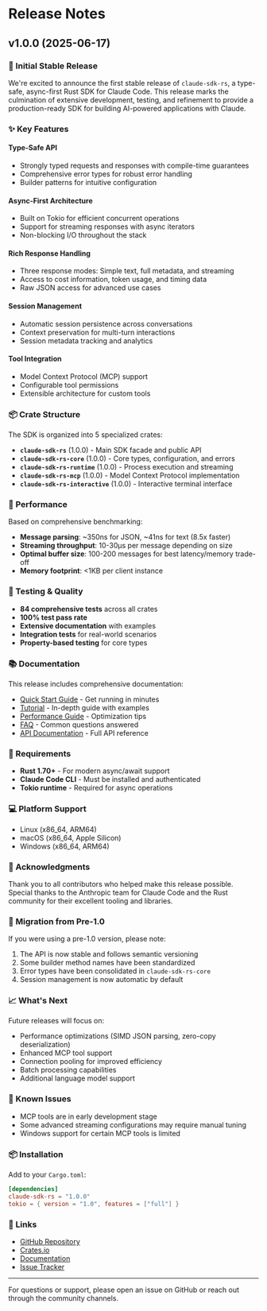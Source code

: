 # Release Notes

## v1.0.0 (2025-06-17)

### 🎉 Initial Stable Release

We're excited to announce the first stable release of `claude-sdk-rs`, a type-safe, async-first Rust SDK for Claude Code. This release marks the culmination of extensive development, testing, and refinement to provide a production-ready SDK for building AI-powered applications with Claude.

### ✨ Key Features

#### Type-Safe API
- Strongly typed requests and responses with compile-time guarantees
- Comprehensive error types for robust error handling
- Builder patterns for intuitive configuration

#### Async-First Architecture
- Built on Tokio for efficient concurrent operations
- Support for streaming responses with async iterators
- Non-blocking I/O throughout the stack

#### Rich Response Handling
- Three response modes: Simple text, full metadata, and streaming
- Access to cost information, token usage, and timing data
- Raw JSON access for advanced use cases

#### Session Management
- Automatic session persistence across conversations
- Context preservation for multi-turn interactions
- Session metadata tracking and analytics

#### Tool Integration
- Model Context Protocol (MCP) support
- Configurable tool permissions
- Extensible architecture for custom tools

### 📦 Crate Structure

The SDK is organized into 5 specialized crates:

- **`claude-sdk-rs`** (1.0.0) - Main SDK facade and public API
- **`claude-sdk-rs-core`** (1.0.0) - Core types, configuration, and errors
- **`claude-sdk-rs-runtime`** (1.0.0) - Process execution and streaming
- **`claude-sdk-rs-mcp`** (1.0.0) - Model Context Protocol implementation
- **`claude-sdk-rs-interactive`** (1.0.0) - Interactive terminal interface

### 🚀 Performance

Based on comprehensive benchmarking:

- **Message parsing**: ~350ns for JSON, ~41ns for text (8.5x faster)
- **Streaming throughput**: 10-30µs per message depending on size
- **Optimal buffer size**: 100-200 messages for best latency/memory trade-off
- **Memory footprint**: <1KB per client instance

### 🧪 Testing & Quality

- **84 comprehensive tests** across all crates
- **100% test pass rate**
- **Extensive documentation** with examples
- **Integration tests** for real-world scenarios
- **Property-based testing** for core types

### 📚 Documentation

This release includes comprehensive documentation:

- [Quick Start Guide](QUICK_START.md) - Get running in minutes
- [Tutorial](TUTORIAL.md) - In-depth guide with examples
- [Performance Guide](docs/PERFORMANCE.md) - Optimization tips
- [FAQ](FAQ.md) - Common questions answered
- [API Documentation](https://docs.rs/claude-sdk-rs) - Full API reference

### 🔧 Requirements

- **Rust 1.70+** - For modern async/await support
- **Claude Code CLI** - Must be installed and authenticated
- **Tokio runtime** - Required for async operations

### 💻 Platform Support

- Linux (x86_64, ARM64)
- macOS (x86_64, Apple Silicon)
- Windows (x86_64, ARM64)

### 🙏 Acknowledgments

Thank you to all contributors who helped make this release possible. Special thanks to the Anthropic team for Claude Code and the Rust community for their excellent tooling and libraries.

### 🚦 Migration from Pre-1.0

If you were using a pre-1.0 version, please note:

1. The API is now stable and follows semantic versioning
2. Some builder method names have been standardized
3. Error types have been consolidated in `claude-sdk-rs-core`
4. Session management is now automatic by default

### 📈 What's Next

Future releases will focus on:

- Performance optimizations (SIMD JSON parsing, zero-copy deserialization)
- Enhanced MCP tool support
- Connection pooling for improved efficiency
- Batch processing capabilities
- Additional language model support

### 🐛 Known Issues

- MCP tools are in early development stage
- Some advanced streaming configurations may require manual tuning
- Windows support for certain MCP tools is limited

### 📦 Installation

Add to your `Cargo.toml`:

```toml
[dependencies]
claude-sdk-rs = "1.0.0"
tokio = { version = "1.0", features = ["full"] }
```

### 🔗 Links

- [GitHub Repository](https://github.com/frgmt0/claude-sdk-rs)
- [Crates.io](https://crates.io/crates/claude-sdk-rs)
- [Documentation](https://docs.rs/claude-sdk-rs)
- [Issue Tracker](https://github.com/frgmt0/claude-sdk-rs/issues)

---

For questions or support, please open an issue on GitHub or reach out through the community channels.